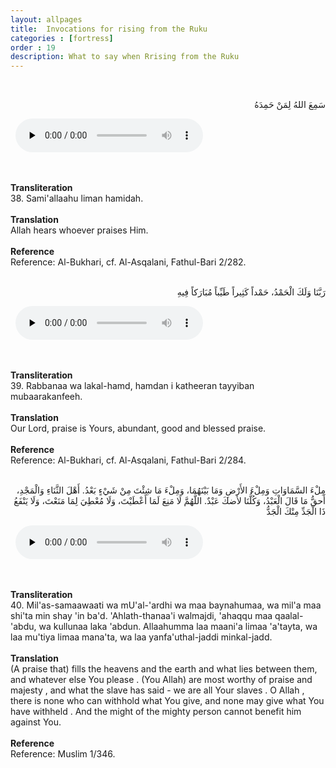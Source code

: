 ```yaml
---
layout: allpages
title:  Invocations for rising from the Ruku
categories : [fortress]
order : 19
description: What to say when Rrising from the Ruku
---
```

&nbsp;
<div class="arabictext" dir="RTL">

سَمِعَ اللهُ لِمَنْ حَمِدَهُ

</div>
&nbsp;


<audio controls  preload="none">
  <source src="{{ site.baseurl }}/audio/fortress/38.mp3" type="audio/mpeg">
Your browser does not support the audio element.
</audio>


&nbsp;
<div class="duaextra" tabindex="0">
<div><strong>Transliteration</strong></div>
<div class="extra">38. Sami'allaahu liman hamidah.</div>
</div>
&nbsp;
<div class="duaextra" tabindex="0">
<div><strong>Translation</strong></div>
<div class="extra">Allah hears whoever praises Him.</div>
</div>
&nbsp;
<div class="duaextra" tabindex="0">
<div><strong>Reference</strong></div>
<div class="extra">Reference: Al-Bukhari, cf. Al-Asqalani, Fathul-Bari 2/282.</div>
</div>
&nbsp;
<div class="arabictext" dir="RTL">

رَبَّنَا وَلَكَ الْحَمْدُ، حَمْداً كَثِيراً طَيِّباً مُبَارَكاً فِيهِ

</div>
&nbsp;


<audio controls  preload="none">
  <source src="{{ site.baseurl }}/audio/fortress/39.mp3" type="audio/mpeg">
Your browser does not support the audio element.
</audio>


&nbsp;
<div class="duaextra" tabindex="0">
<div><strong>Transliteration</strong></div>
<div class="extra">39. Rabbanaa wa lakal-hamd, hamdan i katheeran tayyiban mubaarakanfeeh.</div>
</div>
&nbsp;
<div class="duaextra" tabindex="0">
<div><strong>Translation</strong></div>
<div class="extra">Our Lord, praise is Yours, abundant, good and blessed praise.</div>
</div>
&nbsp;
<div class="duaextra" tabindex="0">
<div><strong>Reference</strong></div>
<div class="extra">Reference: Al-Bukhari, cf. Al-Asqalani, Fathul-Bari 2/284.</div>
</div>
&nbsp;
<div class="arabictext" dir="RTL">

مِلْءَ السَّمَاوَاتِ وَمِلْءَ الأَرْضِ وَمَا بَيْنَهُمَا، وَمِلْءَ مَا شِئْتَ مِنْ شَيْءٍ بَعْدُ. أَهْلَ الثَّنَاءِ وَالْمَجْدِ، أَحقُّ مَا قَالَ الْعَبْدُ، وَكُلُّنَا لأضكَ عَبْدٌ. اللَّهُمَّ لَا مَنِعَ لَمَا أَعْطَيْتَ، وَلَا مُعْطِيَ لِمَا مَنَعْتَ، وَلَا يَنْفَعُ ذَا الْجَدِّ مِنْكَ الْجَدُّ

</div>
&nbsp;


<audio controls  preload="none">
  <source src="{{ site.baseurl }}/audio/fortress/40.mp3" type="audio/mpeg">
Your browser does not support the audio element.
</audio>


&nbsp;
<div class="duaextra" tabindex="0">
<div><strong>Transliteration</strong></div>
<div class="extra">40. Mil'as-samaawaati wa mU'al-'ardhi wa maa baynahumaa, wa mil'a maa shi'ta min shay 'in ba'd. 'Ahlath-thanaa'i walmajdi, 'ahaqqu maa qaalal-'abdu, wa kullunaa laka 'abdun. Allaahumma laa maani'a limaa 'a'tayta, wa laa mu'tiya limaa mana'ta, wa laa yanfa'uthal-jaddi minkal-jadd.</div>
</div>
&nbsp;
<div class="duaextra" tabindex="0">
<div><strong>Translation</strong></div>
<div class="extra">(A praise that) fills the heavens and the earth and what lies between them, and whatever else You please . (You Allah) are most worthy of praise and majesty , and what the slave has said - we are all Your slaves . O Allah , there is none who can withhold what You give, and none may give what You have withheld . And the might of the mighty person cannot benefit him against You.</div>
</div>
&nbsp;
<div class="duaextra" tabindex="0">
<div><strong>Reference</strong></div>
<div class="extra">Reference: Muslim 1/346.</div>
</div>
